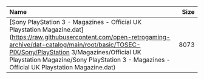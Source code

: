 |Name|Size|
|:---|---:|
|[Sony PlayStation 3 - Magazines - Official UK Playstation Magazine.dat](https://raw.githubusercontent.com/open-retrogaming-archive/dat-catalog/main/root/basic/TOSEC-PIX/Sony/PlayStation 3/Magazines/Official UK Playstation Magazine/Sony PlayStation 3 - Magazines - Official UK Playstation Magazine.dat)|8073|
